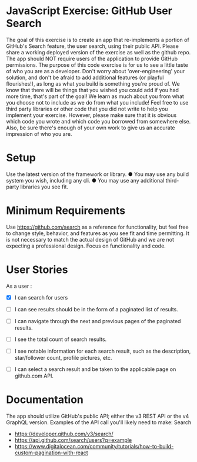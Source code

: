 # JavaScript Exercise: GitHub User Search 
The goal of this exercise is to create an app that re-implements a portion of GitHub's Search feature, the user search, using their public API. 
Please share a working deployed version of the exercise as well as the github repo. 
The app should NOT require users of the application to provide GitHub permissions. 
The purpose of this code exercise is for us to see a little taste of who you are as a developer. 
Don't worry about 'over-engineering' your solution, and don't be afraid to add additional features (or playful flourishes!), as long as what you build is something you're proud of. 
We know that there will be things that you wished you could add if you had more time, that's part of the goal! 
We learn as much about you from what you choose not to include as we do from what you include! 
Feel free to use third party libraries or other code that you did not write to help you implement your exercise. 
However, please make sure that it is obvious which code you wrote and which code you borrowed from somewhere else. 
Also, be sure there's enough of your own work to give us an accurate impression of who you are. 

# Setup 
Use the latest version of the framework or library. 
● You may use any build system you wish, including any cli. 
● You may use any additional third-party libraries you see fit. 

# Minimum Requirements 
Use https://github.com/search as a reference for functionality, but feel free to change style, behavior, and features as you see fit and time permitting. 
It is not necessary to match the actual design of GitHub and we are not expecting a professional design. Focus on functionality and code. 

# User Stories
As a user :
- [x] I can search for users 
- [ ] I can see results should be in the form of a paginated list of results. 
- [ ] I can navigate through the next and previous pages of the paginated results. 
- [ ] I see the total count of search results. 
- [ ] I see notable information for each search result, such as the description, star/follower count, profile pictures, etc.
- [ ] I can select a search result and be taken to the applicable page on github.com API. 



# Documentation
The app should utilize GitHub's public API; either the v3 REST API or the v4 GraphQL version. 
Examples of the API call you'll likely need to make: 
Search 


- https://developer.github.com/v3/search/
- https://api.github.com/search/users?q=example
- https://www.digitalocean.com/community/tutorials/how-to-build-custom-pagination-with-react

